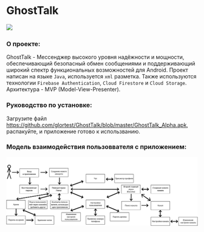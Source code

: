 # GhostTalk

<a href="https://github.com/glortest/GhostTalk/blob/master/app/src/main/res/mipmap-hdpi/ic_launcher_round.png"><img src="https://github.com/glortest/GhostTalk/blob/master/app/src/main/res/mipmap-hdpi/ic_launcher_round.png" /></a>


### О проекте:
GhostTalk - Мессенджер высокого уровня надёжности и мощности, обеспечивающий безопасный обмен сообщениями и поддерживающий широкий спектр функциональных возможностей для Android. 
Проект написан на языке ```Java```, используется  ```xml``` разметка. Также используются технологии ```Firebase Authentication```, ```Cloud Firestore``` и ```Cloud Storage```. Архитектура - MVP (Model-View-Presenter).

### Руководство по установке:
Загрузите файл https://github.com/glortest/GhostTalk/blob/master/GhostTalk_Alpha.apk, распакуйте, и приложение готово к использванию.


### Модель взаимодействия пользоввателя с приложением:
<a href="https://github.com/glortest/GhostTalk/blob/master/app/scheme.png"><img src="https://github.com/glortest/GhostTalk/blob/master/app/scheme.png" /></a>

